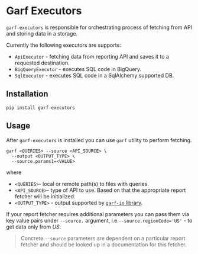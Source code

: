# Garf Executors

`garf-executors` is responsible for orchestrating process of fetching from API and storing data in a storage.

Currently the following executors are supports:

* `ApiExecutor` - fetching data from reporting API and saves it to a requested destination.
* `BigQueryExecutor` - executes SQL code in BigQuery.
* `SqlExecutor` - executes SQL code in a SqlAlchemy supported DB.

## Installation

`pip install garf-executors`

## Usage

After `garf-executors` is installed you can use `garf` utility to perform fetching.

```
garf <QUERIES> --source <API_SOURCE> \
  --output <OUTPUT_TYPE> \
  --source.params1=<VALUE>
```

where

* `<QUERIES>`- local or remote path(s) to files with queries.
* `<API_SOURCE>`- type of API to use. Based on that the appropriate report fetcher will be initialized.
* `<OUTPUT_TYPE>` - output supported by [`garf-io` library](../garf_io/README.md).

If your report fetcher requires additional parameters you can pass them via key value pairs under `--source.` argument, i.e.`--source.regionCode='US'` - to get data only from *US*.
> Concrete `--source` parameters are dependent on a particular report fetcher and should be looked up in a documentation for this fetcher.

